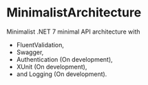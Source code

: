 # MinimalistArchitecture
Minimalist .NET 7 minimal API architecture with

- FluentValidation,
- Swagger,
- Authentication (On development),
- XUnit (On development),
- and Logging (On development).
